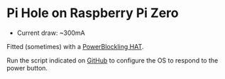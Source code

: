 # Pi Hole on Raspberry Pi Zero

* Current draw: ~300mA

Fitted (sometimes) with a [PowerBlockling HAT](https://thepihut.com/products/powerblockling-raspberry-pi-power-button).

Run the script indicated on [GitHub](https://github.com/petrockblog/PowerBlockling#powerblockling-driver) to configure the OS to respond to the power button.
